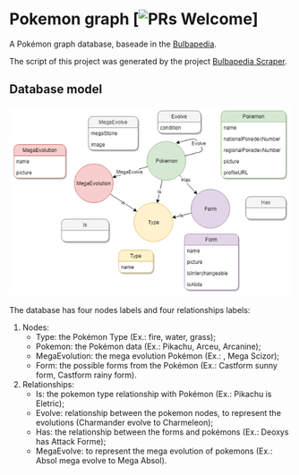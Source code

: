 # Pokemon graph [![PRs Welcome](https://img.shields.io/badge/PRs-welcome-brightgreen.svg?style=flat-square)]
A Pokémon graph database, baseade in the [Bulbapedia](https://bulbapedia.bulbagarden.net). 

The script of this project was generated by the project [Bulbapedia Scraper](https://github.com/IgorRozani/bulbapedia-scraper).

## Database model
![Diagem](/img/diagram.png)

The database has four nodes labels and four relationships labels:
1. Nodes:
    - Type: the Pokémon Type (Ex.: fire, water, grass);
    - Pokemon: the Pokémon data (Ex.: Pikachu, Arceu, Arcanine);
    - MegaEvolution: the mega evolution Pokémon (Ex.:   , Mega Scizor); 
    - Form: the possible forms from the Pokémon (Ex.: Castform sunny form, Castform rainy form).
2. Relationships:
    - Is: the pokemon type relationship with Pokémon (Ex.: Pikachu is Eletric);
    - Evolve: relationship between the pokemon nodes, to represent the evolutions (Charmander evolve to Charmeleon);
    - Has: the relationship between the forms and pokémons (Ex.: Deoxys has Attack Forme);
    - MegaEvolve: to represent the mega evolution of pokemons (Ex.: Absol mega evolve to Mega Absol).